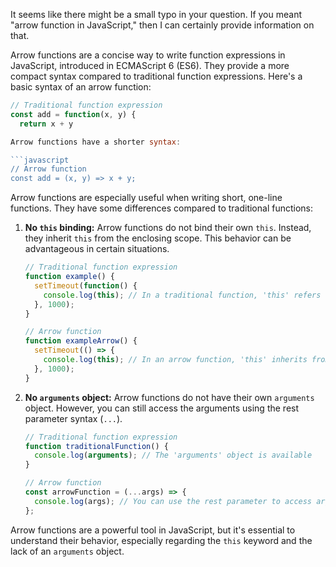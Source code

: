 It seems like there might be a small typo in your question. If you meant "arrow function in JavaScript," then I can certainly provide information on that.

Arrow functions are a concise way to write function expressions in JavaScript, introduced in ECMAScript 6 (ES6). They provide a more compact syntax compared to traditional function expressions. Here's a basic syntax of an arrow function:

```javascript
// Traditional function expression
const add = function(x, y) {
  return x + y

Arrow functions have a shorter syntax:

```javascript
// Arrow function
const add = (x, y) => x + y;
```

Arrow functions are especially useful when writing short, one-line functions. They have some differences compared to traditional functions:

1. **No `this` binding:** Arrow functions do not bind their own `this`. Instead, they inherit `this` from the enclosing scope. This behavior can be advantageous in certain situations.

   ```javascript
   // Traditional function expression
   function example() {
     setTimeout(function() {
       console.log(this); // In a traditional function, 'this' refers to the global object or undefined in strict mode
     }, 1000);
   }

   // Arrow function
   function exampleArrow() {
     setTimeout(() => {
       console.log(this); // In an arrow function, 'this' inherits from the surrounding scope
     }, 1000);
   }
   ```

2. **No `arguments` object:** Arrow functions do not have their own `arguments` object. However, you can still access the arguments using the rest parameter syntax (`...`).

   ```javascript
   // Traditional function expression
   function traditionalFunction() {
     console.log(arguments); // The 'arguments' object is available
   }

   // Arrow function
   const arrowFunction = (...args) => {
     console.log(args); // You can use the rest parameter to access arguments
   };
   ```

Arrow functions are a powerful tool in JavaScript, but it's essential to understand their behavior, especially regarding the `this` keyword and the lack of an `arguments` object.